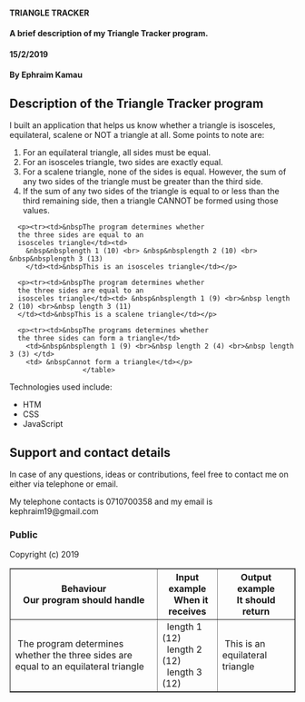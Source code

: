 #### TRIANGLE TRACKER
#### A brief description of my Triangle Tracker program.
#### 15/2/2019
#### By **Ephraim Kamau**

## Description of the Triangle Tracker program
<p>I built an application that helps us know whether a triangle is isosceles, equilateral, scalene or NOT a triangle at all.
Some points to note are:
<ol>
<li>For an equilateral triangle, all sides must be equal.</li>
<li>For an isosceles triangle, two sides are exactly equal.</li>
<li>For a scalene triangle, none of the sides is equal. However, the sum of any two sides of the triangle must be greater than the third side.</li>
<li>If the sum of any two sides of the triangle is equal to or less than the third remaining side, then a triangle CANNOT be formed using those values.</li></p>
</ol>
<table border ="1" width="70%">
      <tr>
        <th>Behaviour <br>
          Our program should handle</th>
          <th>Input example <br>
            &nbsp &nbspWhen it receives</th>
            <th>Output example <br>
              It should return</th>
      </tr>
<p><td>&nbspThe program determines whether
the three sides  are equal to an
equilateral triangle</td><td>&nbsp length 1 (12) <br>&nbsp length 2 (12) <br>&nbsp length 3 (12)
</td><td>&nbspThis is an equilateral triangle</td></p>

      <p><tr><td>&nbspThe program determines whether
      the three sides are equal to an
      isosceles triangle</td><td>
        &nbsp&nbsplength 1 (10) <br> &nbsp&nbsplength 2 (10) <br> &nbsp&nbsplength 3 (13)
        </td><td>&nbspThis is an isosceles triangle</td></p>

      <p><tr><td>&nbspThe program determines whether
      the three sides are equal to an
      isosceles triangle</td><td> &nbsp&nbsplength 1 (9) <br>&nbsp length 2 (10) <br>&nbsp length 3 (11)
      </td><td>&nbspThis is a scalene triangle</td></p>

      <p><tr><td>&nbspThe programs determines whether
      the three sides can form a triangle</td>
        <td>&nbsp&nbsplength 1 (9) <br>&nbsp length 2 (4) <br>&nbsp length 3 (3) </td>
        <td> &nbspCannot form a triangle</td></p>
                      </table>


<p>Technologies used include:</p>
<ul>
<li>HTM</li>
<li>CSS</li>
<li>JavaScript</li>
</ul>

## Support and contact details
<p>In case of any questions, ideas or contributions, feel free to contact me on either via telephone or email.</p>
<p>My telephone contacts is 0710700358 and my email is kephraim19@gmail.com</p>


### Public
Copyright (c) 2019
